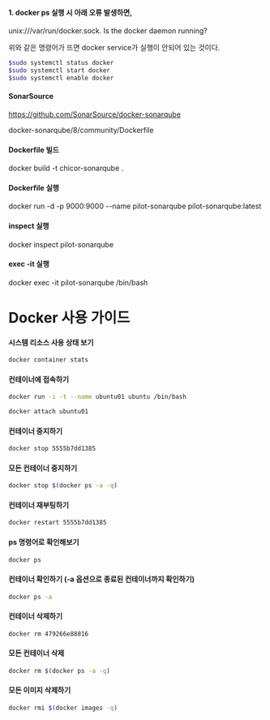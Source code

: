 #### 1. docker ps 실행 시 아래 오류 발생하면,

unix:///var/run/docker.sock. Is the docker daemon running?

위와 같은 명령어가 뜨면 docker service가 실행이 안되어 있는 것이다.

```bash 
$sudo systemctl status docker
$sudo systemctl start docker
$sudo systemctl enable docker
```

#### SonarSource
https://github.com/SonarSource/docker-sonarqube


docker-sonarqube/8/community/Dockerfile


#### Dockerfile 빌드 

docker build -t chicor-sonarqube .

#### Dockerfile 실행 

docker run -d -p 9000:9000 --name pilot-sonarqube pilot-sonarqube:latest

#### inspect 실행 

docker inspect pilot-sonarqube 

#### exec -it 실행 

docker exec -it  pilot-sonarqube  /bin/bash



# Docker 사용 가이드 

#### 시스템 리소스 사용 상태 보기

```bash 
docker container stats
```

#### 컨테이너에 접속하기
```bash 
docker run -i -t --name ubuntu01 ubuntu /bin/bash

docker attach ubuntu01
```

#### 컨테이너 중지하기
```bash 
docker stop 5555b7dd1385
```

#### 모든 컨테이너 중지하기
```bash 
docker stop $(docker ps -a -q)
```

#### 컨테이너 재부팅하기
```bash 
docker restart 5555b7dd1385
```

#### ps 명령어로 확인해보기
```bash 
docker ps
```

#### 컨테이너 확인하기 (-a 옵션으로 종료된 컨테이너까지 확인하기)
```bash 
docker ps -a
```

#### 컨테이너 삭제하기
```bash 
docker rm 479266e88816
```

#### 모든 컨테이너 삭제
```bash 
docker rm $(docker ps -a -q)
```

#### 모든 이미지 삭제하기
```bash 
docker rmi $(docker images -q)
```
